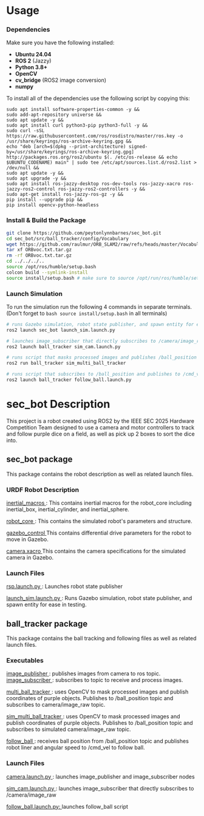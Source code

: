 # Usage 
### **Dependencies**
Make sure you have the following installed:
- **Ubuntu 24.04**
- **ROS 2** (Jazzy)
- **Python 3.8+**
- **OpenCV** 
- **cv_bridge** (ROS2 image conversion)
- **numpy**

To install all of the dependencies use the following script by copying this:
```
sudo apt install software-properties-common -y &&
sudo add-apt-repository universe &&
sudo apt update -y &&
sudo apt install curl python3-pip python3-full -y &&
sudo curl -sSL https://raw.githubusercontent.com/ros/rosdistro/master/ros.key -o /usr/share/keyrings/ros-archive-keyring.gpg &&
echo "deb [arch=$(dpkg --print-architecture) signed-by=/usr/share/keyrings/ros-archive-keyring.gpg] http://packages.ros.org/ros2/ubuntu $(. /etc/os-release && echo $UBUNTU_CODENAME) main" | sudo tee /etc/apt/sources.list.d/ros2.list > /dev/null &&
sudo apt update -y && 
sudo apt upgrade -y &&
sudo apt install ros-jazzy-desktop ros-dev-tools ros-jazzy-xacro ros-jazzy-ros2-control ros-jazzy-ros2-controllers -y &&
sudo apt-get install ros-jazzy-ros-gz -y &&
pip install --upgrade pip &&
pip install opencv-python-headless
```

### **Install & Build the Package**
```bash
git clone https://github.com/peytonlynnbarnes/sec_bot.git
cd sec_bot/src/ball_tracker/config/Vocabulary
wget https://github.com/raulmur/ORB_SLAM2/raw/refs/heads/master/Vocabulary/ORBvoc.txt.tar.gz
tar xf ORBvoc.txt.tar.gz
rm -rf ORBvoc.txt.tar.gz
cd ../../../..
source /opt/ros/humble/setup.bash
colcon build --symlink-install
source install/setup.bash # make sure to source /opt/run/ros/humble/setup.bash
```
### Launch Simulation
To run the simulation run the following 4 commands in separate terminals. (Don't forget to ```bash source install/setup.bash``` in all terminals)
```bash
# runs Gazebo simulation, robot state publisher, and spawn entity for ease in testing.
ros2 launch sec_bot launch_sim.launch.py
```
``` bash
# launches image_subscriber that directly subscribes to /camera/image_raw  
ros2 launch ball_tracker sim_cam.launch.py
```
```bash
# runs script that masks processed images and publishes /ball_position topic
ros2 run ball_tracker sim_multi_ball_tracker
```
``` bash
# runs script that subscribes to /ball_position and publishes to /cmd_vel to follow ball
ros2 launch ball_tracker follow_ball.launch.py
```

# sec_bot Description  

This project is a robot created using ROS2 by the IEEE SEC 2025 Hardware Competition Team designed to use a camera and motor controllers to track and follow purple dice on a field, as well as pick up 2 boxes to sort the dice into.


## sec_bot package

This package contains the robot description as well as related launch files.
### URDF Robot Description  
  
<ins> inertial_macros </ins>: This contains inertial macros for the robot_core including inertial_box, inertial_cylinder, and inertial_sphere.  
  
<ins> robot_core </ins>: This contains the simulated robot's parameters and structure.  
  
<ins> gazebo_control </ins>  This contains differential drive parameters for the robot to move in Gazebo. 
  
<ins> camera.xacro </ins>  This contains the camera specifications for the simulated camera in Gazebo. 

### Launch Files 
   
<ins> rsp.launch.py </ins>: Launches robot state publisher 
  
<ins> launch_sim.launch.py  </ins>: Runs Gazebo simulation, robot state publisher, and spawn entity for ease in testing.

## ball_tracker package 
This package contains the ball tracking and following files as well as related launch files.  

### Executables
<ins> image_publisher </ins>: publishes images from camera to ros topic.
<ins> image_subscriber </ins>: subscribes to topic to receive and process images.
  
<ins> multi_ball_tracker </ins>: uses OpenCV to mask processed images and publish coordinates of purple objects. Publishes to /ball_position topic and subscribes to camera/image_raw topic.  
  
<ins> sim_multi_ball_tracker </ins>: uses OpenCV to mask processed images and publish coordinates of purple objects. Publishes to /ball_position topic and subscribes to simulated camera/image_raw topic.  
  
<ins> follow_ball </ins>: receives ball position from /ball_position topic and publishes robot liner and angular speed to /cmd_vel to follow ball.   

### Launch Files
  
<ins> camera.launch.py </ins>: launches image_publisher and image_subscriber nodes
  
<ins> sim_cam.launch.py </ins>: launches image_subscriber that directly subscribes to /camera/image_raw  
  
<ins> follow_ball.launch.py: </ins> launches follow_ball script
